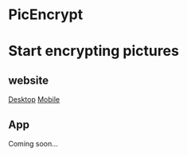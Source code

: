# PicEncrypt
# Start encrypting pictures
## website
[Desktop](workspace) 
[Mobile](portable)
## App
Coming soon...
